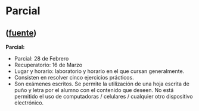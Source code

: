 # Parcial
([fuente](https://campus.exactas.uba.ar/course/view.php?id=1095&section=1))
---
**Parcial:**

  * Parcial: 28 de Febrero 
  * Recuperatorio: 16 de Marzo 
  * Lugar y horario: laboratorio y horario en el que cursan generalmente. 
  * Consisten en resolver cinco ejercicios prácticos. 
  * Son exámenes escritos. Se permite la utilización de una hoja escrita de puño y letra por el alumno con el contenido que deseen. No está permitido el uso de computadoras / celulares / cualquier otro dispositivo electrónico. 

